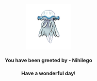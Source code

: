 <p align="center">
    <img src="https://raw.githubusercontent.com/PokeAPI/sprites/master/sprites/pokemon/793.png" width="150" height="150">
</p>
<h3 align="center">You have been greeted by - <b>Nihilego</b></h3>
<h3 align="center">Have a wonderful day!</h3>
